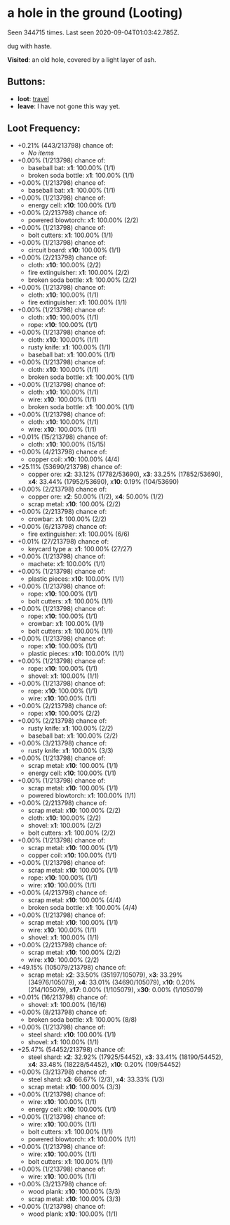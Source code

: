 # a hole in the ground (Looting)

Seen 344715 times. Last seen 2020-09-04T01:03:42.785Z.

dug with haste.

**Visited**: an old hole, covered by a light layer of ash.

## Buttons:

- **loot**: [travel](travel-travel.md)
- **leave**: I have not gone this way yet.

## Loot Frequency:

- +0.21% (443/213798) chance of:
  - *No items*
- +0.00% (1/213798) chance of:
  - baseball bat: x**1**: 100.00% (1/1)
  - broken soda bottle: x**1**: 100.00% (1/1)
- +0.00% (1/213798) chance of:
  - baseball bat: x**1**: 100.00% (1/1)
- +0.00% (1/213798) chance of:
  - energy cell: x**10**: 100.00% (1/1)
- +0.00% (2/213798) chance of:
  - powered blowtorch: x**1**: 100.00% (2/2)
- +0.00% (1/213798) chance of:
  - bolt cutters: x**1**: 100.00% (1/1)
- +0.00% (1/213798) chance of:
  - circuit board: x**10**: 100.00% (1/1)
- +0.00% (2/213798) chance of:
  - cloth: x**10**: 100.00% (2/2)
  - fire extinguisher: x**1**: 100.00% (2/2)
  - broken soda bottle: x**1**: 100.00% (2/2)
- +0.00% (1/213798) chance of:
  - cloth: x**10**: 100.00% (1/1)
  - fire extinguisher: x**1**: 100.00% (1/1)
- +0.00% (1/213798) chance of:
  - cloth: x**10**: 100.00% (1/1)
  - rope: x**10**: 100.00% (1/1)
- +0.00% (1/213798) chance of:
  - cloth: x**10**: 100.00% (1/1)
  - rusty knife: x**1**: 100.00% (1/1)
  - baseball bat: x**1**: 100.00% (1/1)
- +0.00% (1/213798) chance of:
  - cloth: x**10**: 100.00% (1/1)
  - broken soda bottle: x**1**: 100.00% (1/1)
- +0.00% (1/213798) chance of:
  - cloth: x**10**: 100.00% (1/1)
  - wire: x**10**: 100.00% (1/1)
  - broken soda bottle: x**1**: 100.00% (1/1)
- +0.00% (1/213798) chance of:
  - cloth: x**10**: 100.00% (1/1)
  - wire: x**10**: 100.00% (1/1)
- +0.01% (15/213798) chance of:
  - cloth: x**10**: 100.00% (15/15)
- +0.00% (4/213798) chance of:
  - copper coil: x**10**: 100.00% (4/4)
- +25.11% (53690/213798) chance of:
  - copper ore: x**2**: 33.12% (17782/53690), x**3**: 33.25% (17852/53690), x**4**: 33.44% (17952/53690), x**10**: 0.19% (104/53690)
- +0.00% (2/213798) chance of:
  - copper ore: x**2**: 50.00% (1/2), x**4**: 50.00% (1/2)
  - scrap metal: x**10**: 100.00% (2/2)
- +0.00% (2/213798) chance of:
  - crowbar: x**1**: 100.00% (2/2)
- +0.00% (6/213798) chance of:
  - fire extinguisher: x**1**: 100.00% (6/6)
- +0.01% (27/213798) chance of:
  - keycard type a: x**1**: 100.00% (27/27)
- +0.00% (1/213798) chance of:
  - machete: x**1**: 100.00% (1/1)
- +0.00% (1/213798) chance of:
  - plastic pieces: x**10**: 100.00% (1/1)
- +0.00% (1/213798) chance of:
  - rope: x**10**: 100.00% (1/1)
  - bolt cutters: x**1**: 100.00% (1/1)
- +0.00% (1/213798) chance of:
  - rope: x**10**: 100.00% (1/1)
  - crowbar: x**1**: 100.00% (1/1)
  - bolt cutters: x**1**: 100.00% (1/1)
- +0.00% (1/213798) chance of:
  - rope: x**10**: 100.00% (1/1)
  - plastic pieces: x**10**: 100.00% (1/1)
- +0.00% (1/213798) chance of:
  - rope: x**10**: 100.00% (1/1)
  - shovel: x**1**: 100.00% (1/1)
- +0.00% (1/213798) chance of:
  - rope: x**10**: 100.00% (1/1)
  - wire: x**10**: 100.00% (1/1)
- +0.00% (2/213798) chance of:
  - rope: x**10**: 100.00% (2/2)
- +0.00% (2/213798) chance of:
  - rusty knife: x**1**: 100.00% (2/2)
  - baseball bat: x**1**: 100.00% (2/2)
- +0.00% (3/213798) chance of:
  - rusty knife: x**1**: 100.00% (3/3)
- +0.00% (1/213798) chance of:
  - scrap metal: x**10**: 100.00% (1/1)
  - energy cell: x**10**: 100.00% (1/1)
- +0.00% (1/213798) chance of:
  - scrap metal: x**10**: 100.00% (1/1)
  - powered blowtorch: x**1**: 100.00% (1/1)
- +0.00% (2/213798) chance of:
  - scrap metal: x**10**: 100.00% (2/2)
  - cloth: x**10**: 100.00% (2/2)
  - shovel: x**1**: 100.00% (2/2)
  - bolt cutters: x**1**: 100.00% (2/2)
- +0.00% (1/213798) chance of:
  - scrap metal: x**10**: 100.00% (1/1)
  - copper coil: x**10**: 100.00% (1/1)
- +0.00% (1/213798) chance of:
  - scrap metal: x**10**: 100.00% (1/1)
  - rope: x**10**: 100.00% (1/1)
  - wire: x**10**: 100.00% (1/1)
- +0.00% (4/213798) chance of:
  - scrap metal: x**10**: 100.00% (4/4)
  - broken soda bottle: x**1**: 100.00% (4/4)
- +0.00% (1/213798) chance of:
  - scrap metal: x**10**: 100.00% (1/1)
  - wire: x**10**: 100.00% (1/1)
  - shovel: x**1**: 100.00% (1/1)
- +0.00% (2/213798) chance of:
  - scrap metal: x**10**: 100.00% (2/2)
  - wire: x**10**: 100.00% (2/2)
- +49.15% (105079/213798) chance of:
  - scrap metal: x**2**: 33.50% (35197/105079), x**3**: 33.29% (34976/105079), x**4**: 33.01% (34690/105079), x**10**: 0.20% (214/105079), x**17**: 0.00% (1/105079), x**30**: 0.00% (1/105079)
- +0.01% (16/213798) chance of:
  - shovel: x**1**: 100.00% (16/16)
- +0.00% (8/213798) chance of:
  - broken soda bottle: x**1**: 100.00% (8/8)
- +0.00% (1/213798) chance of:
  - steel shard: x**10**: 100.00% (1/1)
  - shovel: x**1**: 100.00% (1/1)
- +25.47% (54452/213798) chance of:
  - steel shard: x**2**: 32.92% (17925/54452), x**3**: 33.41% (18190/54452), x**4**: 33.48% (18228/54452), x**10**: 0.20% (109/54452)
- +0.00% (3/213798) chance of:
  - steel shard: x**3**: 66.67% (2/3), x**4**: 33.33% (1/3)
  - scrap metal: x**10**: 100.00% (3/3)
- +0.00% (1/213798) chance of:
  - wire: x**10**: 100.00% (1/1)
  - energy cell: x**10**: 100.00% (1/1)
- +0.00% (1/213798) chance of:
  - wire: x**10**: 100.00% (1/1)
  - bolt cutters: x**1**: 100.00% (1/1)
  - powered blowtorch: x**1**: 100.00% (1/1)
- +0.00% (1/213798) chance of:
  - wire: x**10**: 100.00% (1/1)
  - bolt cutters: x**1**: 100.00% (1/1)
- +0.00% (1/213798) chance of:
  - wire: x**10**: 100.00% (1/1)
- +0.00% (3/213798) chance of:
  - wood plank: x**10**: 100.00% (3/3)
  - scrap metal: x**10**: 100.00% (3/3)
- +0.00% (1/213798) chance of:
  - wood plank: x**10**: 100.00% (1/1)